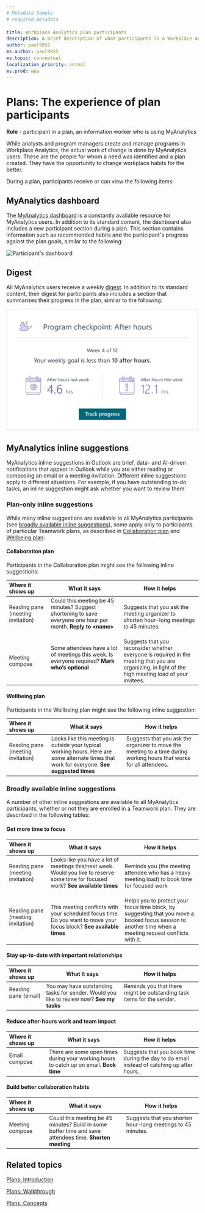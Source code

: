 ```yaml
---
# Metadata Sample
# required metadata

title: Workplace Analytics plan participants
description: A brief description of what participants in a Workplace Analytics plan (MyAnalytics users) experience during the plan
author: paul9955
ms.author: paul9955
ms.topic: conceptual
localization_priority: normal 
ms.prod: wpa
---
```


# Plans: The experience of plan participants

**Role** - participant in a plan, an information worker who is using MyAnalytics

While analysts and program managers create and manage programs in Workplace Analytics, the actual work of change is done by MyAnalytics users. These are the people for whom a need was identified and a plan created. They have the opportunity to change workplace habits for the better.
 
During a plan, participants receive or can view the following items:

<!-- THIS IS TURNED OFF FOR NOW (MAY 2019)
## Welcome email

As a program manager schedules a plan, they can choose to let participants receive an automatically generated [welcome email](../Images/WpA/Tutorials/welcome-msg-prog-partic.png) from Workplace Analytics. This one-time email explains the details of the plan: its sponsor, its duration, and its targets -- the habits that participants are expected to work on. 
-->

## MyAnalytics dashboard

The [MyAnalytics dashboard](../MyAnalytics/use/dashboard-2.md) is a constantly available resource for MyAnalytics users. In addition to its standard content, the dashboard also includes a new participant section during a plan. This section contains information such as recommended habits and the participant's progress against the plan goals, similar to the following:

![Participant's dashboard](../images/wpa/tutorials/dashboard-prog-partic.png)
 
## Digest

All MyAnalytics users receive a weekly [digest](../MyAnalytics/use/email-digest-2.md). In addition to its standard content, their digest for participants also includes a section that summarizes their progress in the plan, similar to the following:

![Weekly digest](../images/wpa/tutorials/program-checkpoint-card.png) 

## MyAnalytics inline suggestions

MyAnalytics inline suggestions in Outlook are brief, data- and AI-driven notifications that appear in Outlook while you are either reading or composing an email or a meeting invitation. Different inline suggestions apply to different situations. For example, if you have outstanding to-do tasks, an inline suggestion might ask whether you want to review them.

### Plan-only inline suggestions

While many inline suggestions are available to all MyAnalytics participants (see [broadly available inline suggestions](#broadly-available-inline-suggestions)), some apply only to participants of particular Teamwork plans, as described in [Collaboration plan](#collaboration-plan) and [Wellbeing plan](#wellbeing-plan):

#### Collaboration plan

Participants in the Collaboration plan might see the following inline suggestions:

| Where it shows up  | What it says | How it helps  |
| :------ |-------|---------|
|Reading pane (meeting invitation) &nbsp; &nbsp; &nbsp; &nbsp; &nbsp; &nbsp; &nbsp; &nbsp; &nbsp; &nbsp;  	| Could this meeting be 45 minutes? Suggest shortening to save everyone one hour per month. **Reply to &lt;name&gt;** &nbsp; &nbsp; &nbsp; &nbsp; &nbsp; &nbsp; &nbsp; &nbsp; &nbsp; &nbsp; &nbsp; &nbsp; &nbsp; &nbsp; &nbsp; &nbsp; &nbsp; &nbsp; &nbsp; &nbsp;  | Suggests that you ask the meeting organizer to shorten hour-long meetings to 45 minutes. |
|Meeting compose	| Some attendees have a lot of meetings this week. Is everyone required? **Mark who’s optional** &nbsp; &nbsp; &nbsp; &nbsp; &nbsp; &nbsp; &nbsp; &nbsp; &nbsp; &nbsp; &nbsp;  | Suggests that you reconsider whether everyone is required in the meeting that you are organizing, in light of the high meeting load of your invitees. |

#### Wellbeing plan

Participants in the Wellbeing plan might see the following inline suggestion:

| Where it shows up  | What it says | How it helps  |
| :------ |-------|---------|
|Reading pane (meeting invitation) &nbsp; &nbsp; &nbsp; &nbsp; &nbsp; &nbsp; &nbsp; &nbsp; &nbsp; &nbsp; &nbsp;  | Looks like this meeting is outside your typical working hours. Here are some alternate times that work for everyone. **See suggested times** &nbsp; | Suggests that you ask the organizer to move the meeting to a time during working hours that works for all attendees. &nbsp; &nbsp; &nbsp; &nbsp; &nbsp; &nbsp; &nbsp; &nbsp; &nbsp; &nbsp; &nbsp; &nbsp; &nbsp; &nbsp; &nbsp; &nbsp; &nbsp; &nbsp; &nbsp; &nbsp; &nbsp; &nbsp;  |

### Broadly available inline suggestions

A number of other inline suggestions are available to all MyAnalytics participants, whether or not they are enrolled in a Teamwork plan. They are described in the following tables:

#### Get more time to focus

| Where it shows up  | What it says | How it helps  |
| :------ |-------|---------|
|Reading pane (meeting invitation) &nbsp; &nbsp; &nbsp; &nbsp; &nbsp; &nbsp; &nbsp; &nbsp; &nbsp; &nbsp; &nbsp; &nbsp;  |Looks like you have a lot of meetings this/next week. Would you like to reserve some time for focused work? **See available times** &nbsp; &nbsp; &nbsp; &nbsp; &nbsp; &nbsp; &nbsp; &nbsp; &nbsp; &nbsp; &nbsp; &nbsp; &nbsp; &nbsp; &nbsp; &nbsp; &nbsp; &nbsp;  |Reminds you (the meeting attendee who has a heavy meeting load) to book time for focused work|
|Reading pane (meeting invitation) &nbsp; &nbsp; &nbsp; &nbsp; &nbsp; &nbsp; &nbsp; &nbsp;  |This meeting conflicts with your scheduled focus time. Do you want to move your focus block? **See available times** &nbsp; &nbsp; &nbsp; &nbsp; &nbsp; &nbsp; &nbsp; &nbsp; &nbsp; &nbsp; &nbsp;  |Helps you to protect your focus time block, by suggesting that you move a booked focus session to another time when a meeting request conflicts with it.|

#### Stay up-to-date with important relationships

| Where it shows up | What it says | How it helps |
| :------ |-------|---------|
| Reading pane (email) &nbsp; &nbsp; &nbsp; &nbsp; &nbsp; &nbsp; &nbsp; &nbsp; | You may have outstanding tasks for sender. Would you like to review now? **See my tasks**   &nbsp; &nbsp; &nbsp; &nbsp; &nbsp; &nbsp; | Reminds you that there might be outstanding task items for the sender. &nbsp; &nbsp; &nbsp; &nbsp; &nbsp; &nbsp; &nbsp; &nbsp; &nbsp; &nbsp; &nbsp; &nbsp; &nbsp; &nbsp; &nbsp; &nbsp; &nbsp; &nbsp; &nbsp;  &nbsp; &nbsp;  |

#### Reduce after-hours work and team impact

| Where it shows up  | What it says | How it helps |
| :------ |-------|---------|
|Email compose &nbsp; &nbsp;  &nbsp; &nbsp; &nbsp; &nbsp; &nbsp; &nbsp; &nbsp; &nbsp; &nbsp; &nbsp;  | There are some open times during your working hours to catch up on email. **Book time**  &nbsp;  &nbsp; &nbsp; &nbsp; &nbsp; &nbsp; | Suggests that you book time during the day to do email instead of catching up after hours.  &nbsp; &nbsp; &nbsp;  &nbsp;  |

#### Build better collaboration habits

| Where it shows up  | What it says | How it helps |
| :------ |-------|---------|
|Meeting compose &nbsp; &nbsp; &nbsp; &nbsp; &nbsp; &nbsp; &nbsp; &nbsp; &nbsp; &nbsp; &nbsp; &nbsp; &nbsp; &nbsp;  | Could this meeting be 45 minutes? Build in some buffer time and save attendees time. **Shorten meeting**  &nbsp; &nbsp; &nbsp; &nbsp; &nbsp; &nbsp;|Suggests that you shorten hour-long meetings to 45 minutes. &nbsp; &nbsp; &nbsp; &nbsp; &nbsp; &nbsp; &nbsp; &nbsp; &nbsp; &nbsp; &nbsp; &nbsp; &nbsp; &nbsp; &nbsp; &nbsp; &nbsp; &nbsp; &nbsp; &nbsp; &nbsp; &nbsp; &nbsp; &nbsp; &nbsp; &nbsp; &nbsp; &nbsp; &nbsp; &nbsp; &nbsp; &nbsp; &nbsp; &nbsp; &nbsp; &nbsp; &nbsp; &nbsp; &nbsp; &nbsp; &nbsp; |

## Related topics

[Plans: Introduction](solutionsv2-intro.md)  

[Plans: Walkthrough](solutionsv2-task.md)

[Plans: Concepts](solutionsv2-conceptual.md)
